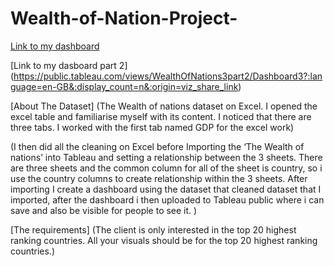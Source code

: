 # Wealth-of-Nation-Project-

[Link to my dashboard](https://public.tableau.com/views/WealthOfNations3/Dashboard2?:language=en-GB&:display_count=n&:origin=viz_share_link)

[Link to my dasboard part 2] (https://public.tableau.com/views/WealthOfNations3part2/Dashboard3?:language=en-GB&:display_count=n&:origin=viz_share_link)

[About The Dataset] (The Wealth of nations dataset on Excel. I opened the excel table and familiarise myself with its content. I noticed that there are three tabs. I worked with the first tab named GDP for the excel work)

(I then did all the cleaning on Excel before Importing the ‘The Wealth of nations’ into Tableau and setting a relationship between the 3 sheets. 
There are three sheets and the common column for all of the sheet is country, so i use the country columns to create relationship within the 3 sheets.
After importing I create a dashboard using the dataset that cleaned dataset that I imported, after the dashboard i then uploaded to Tableau public where i can save and also be visible for people to see it. )

[The requirements] (The client is only interested in the top 20 highest ranking countries. All your visuals should be for the top 20 highest ranking countries.)



